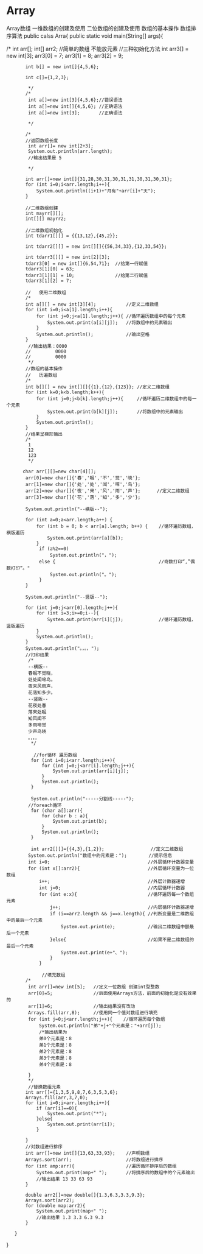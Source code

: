 # Array
Array数组
一维数组的创建及使用
二位数组的创建及使用
数组的基本操作
数组排序算法
public calss Arra{
       public static void main(String[] args){

/*
           int arr[];
           int[] arr2;  //简单的数组 不能放元素
            //三种初始化方法
           int arr3[] = new int[3];
           arr3[0] = 7;
           arr3[1] = 8;
           arr3[2] = 9;

           int b[] = new int[]{4,5,6};

           int c[]={1,2,3};

            */
           /*
            int a[]=new int[3]{4,5,6};//错误语法
            int a[]=new int[]{4,5,6}; //正确语法
            int a[]=new int[3];       //正确语法

            */

           /*
           //返回数组长度
            int arr[]= new int[2+3];
            System.out.println(arr.length);
            //输出结果是 5

            */

           int arr[]=new int[]{31,28,30,31,30,31,31,30,31,30,31};
           for (int i=0;i<arr.length;i++){
               System.out.println((i+1)+"月有"+arr[i]+"天");
           }
           
           //二维数组创建
           int mayrr[][];
           int[][] mayrr2;
           
           //二维数组初始化
           int tdarr1[][] = {{13,12},{45,2}};

           int tdarr2[][] = new int[][]{{56,34,33},{12,33,54}};

           int tdarr3[][] = new int[2][3];
           tdarr3[0] = new int[]{6,54,71};  //给第一行赋值
           tdarr3[1][0] = 63;
           tdarr3[1][1] = 10;               //给第二行赋值
           tdarr3[1][2] = 7;
           
           //   使用二维数组
           /*
           int a[][] = new int[3][4];           //定义二维数组
           for (int i=0;i<a[1].length;i++){
               for (int j=0;j<a[1].length;j++){ //循环遍历数组中的每个元素
                   System.out.print(a[i][j]);   //将数组中的元素输出
               }
               System.out.println();            //输出空格
           }
            //输出结果：0000
           //         0000
           //         0000
            */
           //数组的基本操作
           //   历遍数组
           /*
           int b[][] = new int[][]{{1},{12},{123}}; //定义二维数组
           for (int k=0;k<b.length;k++){
               for (int j=0;j<b[k].length;j++){     //循环遍历二维数组中的每一个元素
                   System.out.print(b[k][j]);       //将数组中的元素输出
               }
               System.out.println();
           }
           //结果呈梯形输出
           /*
            1
            12
            123
            */

          char arr[][]=new char[4][];
           arr[0]=new char[]{'春','眠','不','觉','晓'};
           arr[1]=new char[]{'处','处','闻','啼','鸟'};
           arr[2]=new char[]{'夜','来','风','雨','声'};      //定义二维数组
           arr[3]=new char[]{'花','落','知','多','少'};

           System.out.println("--横版--");

           for (int a=0;a<arr.length;a++) {
               for (int b = 0; b < arr[a].length; b++) {    //循环遍历数组，横版遍历
                   System.out.print(arr[a][b]);
               }
                if (a%2==0)
                    System.out.println("，");
                else {                                      //奇数打印“,”偶数打印“。"
                    System.out.println("。");
                }
           }

           System.out.println("--竖版--");

           for (int j=0;j<arr[0].length;j++){
               for (int i=3;i>=0;i--){
                   System.out.print(arr[i][j]);             //循环遍历数组，竖版遍历
               }
               System.out.println();
           }
           System.out.println("。，。，");
           //打印结果
            /*
            --横版--
            春眠不觉晓，
            处处闻啼鸟。
            夜来风雨声，
            花落知多少。
            --竖版--
            花夜处春
            落来处眠
            知风闻不
            多雨啼觉
            少声鸟晓
            。，。，
             */
             
              //for循环 遍历数组
             for (int i=0;i<arr.length;i++){
                 for (int j=0;j<arr[i].length;j++){
                     System.out.print(arr[i][j]);
                 }
                 System.out.println();
             }

             System.out.println("-----分割线-----");
            //foreach循环
             for (char a[]:arr){
                 for (char b : a){
                     System.out.print(b);
                 }
                 System.out.println();
             }
             
             int arr2[][]={{4,3},{1,2}};                 //定义二维数组
            System.out.println("数组中的元素是：");        //提示信息
            int i=0;                                    //外层循环计数器变量
            for (int x[]:arr2){                         //外层循环变量为一位数组
                i++;                                    //外层计数器递增
                int j=0;                                //内层循环计数器
                for (int e:x){                          //循环遍历每一个数组元素
                    j++;                                //内层循环计数器递增
                    if (i==arr2.length && j==x.length){ //判断变量是二维数组中的最后一个元素
                        System.out.print(e);            //输出二维数组中额最后一个元素
                    }else{                              //如果不是二维数组的最后一个元素
                        System.out.print(e+"、");
                    }
                }
                
                 //填充数组
           /*
            int arr[]=new int[5];   //定义一位数组 创建int型整数
            arr[0]=5;               //后面使用Arrays方法，前面的初始化是没有效果的
            arr[1]=6;               //输出结果没有改动
            Arrays.fill(arr,8);     //使用同一个值对数组进行填充
            for (int j=0;j<arr.length;j++){    //循环遍历每个数组
                System.out.println("弟"+j+"个元素是："+arr[j]);
                /*输出结果为
                弟0个元素是：8
                弟1个元素是：8
                弟2个元素是：8
                弟3个元素是：8
                弟4个元素是：8

            }
            */
            //替换数组元素
           int arr[]={1,3,5,9,8,7,6,3,5,3,6};
           Arrays.fill(arr,3,7,0);
           for (int i=0;i<arr.length;i++){
               if (arr[i]==0){
                   System.out.print("*");
               }else{
                   System.out.print(arr[i]);
               }

           }
           //对数组进行排序
           int arr[]=new int[]{13,63,33,93};    //声明数组
           Arrays.sort(arr);                    //将数组进行排序
           for (int amp:arr){                   //遍历循环排序后的数组
               System.out.print(amp+" ");       //将排序后的数组中的个元素输出
               //输出结果 13 33 63 93
           }
           
           double arr2[]=new double[]{1.3,6.3,3.3,9.3};
           Arrays.sort(arr2);
           for (double map:arr2){
               System.out.print(map+" ");
               //输出结果 1.3 3.3 6.3 9.3 
           }

       }
}
